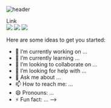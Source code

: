 ![header](https://capsule-render.vercel.app/api?type=wave&color=auto&height=300&section=header&text=Welcome-nl-&desc=SangWon%20Park's%20Github%20Profile&fontSize=90)

Link  
<a href="https://www.linkedin.com/in/sangwon1022" target="_blank"><img src="https://img.shields.io/badge/LinkedIn-0A66C2?style=flat-square&logo=linkedin&logoColor="/></a>
<a href="https://velog.io/@nnayu526/posts" target="_blank"><img src="https://img.shields.io/badge/Blog-20C997?style=flat-square&logo=velog&logoColor=FFFFFF"/></a>
<a href="https://mail.google.com/mail/?view=cm&amp;fs=1&amp;to=psw991022@gmail.com" target="_blank"><img src="https://img.shields.io/badge/psw991022@gmail.com-EA4335?style=flat-square&logo=gmail&logoColor=FFFFFF"/></a>

Here are some ideas to get you started:

- 🔭 I’m currently working on ...
- 🌱 I’m currently learning ...
- 👯 I’m looking to collaborate on ...
- 🤔 I’m looking for help with ...
- 💬 Ask me about ...
- 📫 How to reach me: ...
- 😄 Pronouns: ...
- ⚡ Fun fact: ...
-->
